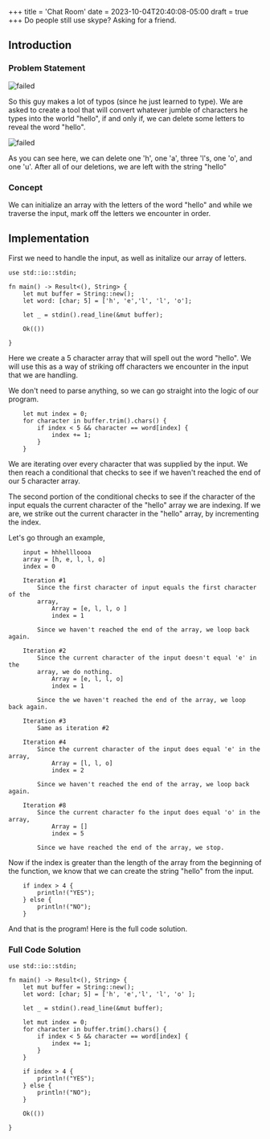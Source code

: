 +++
title = 'Chat Room'
date = 2023-10-04T20:40:08-05:00
draft = true
+++
Do people still use skype? Asking for a friend.
<!--more-->
## Introduction
### Problem Statement
![failed](/images/compprog/chatroom/ProblemStatement.png)

So this guy makes a lot of typos (since he just learned to type). We are
asked to create a tool that will convert whatever jumble of characters he types
into the world "hello", if and only if, we can delete some letters to reveal the
word "hello".

![failed](/images/compprog/chatroom/input1.png)

As you can see here, we can delete one 'h', one 'a', three 'l's, one 'o', and 
one 'u'. After all of our deletions, we are left with the string "hello"

### Concept

We can initialize an array with the letters of the word "hello" and while we
traverse the input, mark off the letters we encounter in order.

## Implementation

First we need to handle the input, as well as initalize our array of letters.

    use std::io::stdin;
    
    fn main() -> Result<(), String> {
        let mut buffer = String::new();
        let word: [char; 5] = ['h', 'e','l', 'l', 'o'];
        
        let _ = stdin().read_line(&mut buffer);
        
        Ok(())
    
    }

Here we create a 5 character array that will spell out the word "hello". We will
use this as a way of striking off characters we encounter in the input that we
are handling.

We don't need to parse anything, so we can go straight into the logic of our 
program.

        let mut index = 0;
        for character in buffer.trim().chars() {
            if index < 5 && character == word[index] {
                index += 1;
            }
        }

We are iterating over every character that was supplied by the input. We then
reach a conditional that checks to see if we haven't reached the end of our
5 character array. 

The second portion of the conditional checks to see if the
character of the input equals the current character of the "hello" array we are
indexing. If we are, we strike out the current character in the "hello" array,
by incrementing the index.

Let's go through an example,

``` 
    input = hhhellloooa
    array = [h, e, l, l, o]
    index = 0

    Iteration #1
        Since the first character of input equals the first character of the 
        array,
            Array = [e, l, l, o ]
            index = 1

        Since we haven't reached the end of the array, we loop back again.

    Iteration #2
        Since the current character of the input doesn't equal 'e' in the 
        array, we do nothing.
            Array = [e, l, l, o]
            index = 1

        Since the we haven't reached the end of the array, we loop back again.

    Iteration #3
        Same as iteration #2

    Iteration #4
        Since the current character of the input does equal 'e' in the array,
            Array = [l, l, o]
            index = 2

        Since we haven't reached the end of the array, we loop back again.

    Iteration #8
        Since the current character fo the input does equal 'o' in the array,
            Array = []
            index = 5

        Since we have reached the end of the array, we stop.
```

Now if the index is greater than the length of the array from the beginning 
of the function, we know that we can create the string "hello" from the input.

        if index > 4 {
            println!("YES");
        } else {
            println!("NO");
        }

And that is the program! Here is the full code solution.

                
### Full Code Solution
    use std::io::stdin;
    
    fn main() -> Result<(), String> {
        let mut buffer = String::new();
        let word: [char; 5] = ['h', 'e','l', 'l', 'o' ];
        
        let _ = stdin().read_line(&mut buffer);
        
        let mut index = 0;
        for character in buffer.trim().chars() {
            if index < 5 && character == word[index] {
                index += 1;
            }
        }
    
        if index > 4 {
            println!("YES");
        } else {
            println!("NO");
        }
            
        Ok(())
    
    }
                
